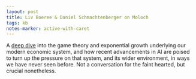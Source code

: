 ```yaml
---
layout: post
title: Liv Boeree & Daniel Schmachtenberger on Moloch
tags: kb
notes-marker: active-with-caret
---
```

A [deep dive](https://www.youtube.com/watch?v=KCSsKV5F4xc) into the game theory and exponential growth underlying our modern economic system, and how recent advancements in AI are poised to turn up the pressure on that system, and its wider environment, in ways we have never seen before. Not a conversation for the faint hearted, but crucial nonetheless.